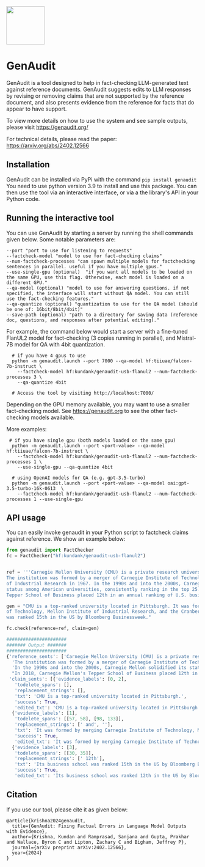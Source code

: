<img src="https://genaudit.org/tutorial/resource_files/logo.png" width="100">

# GenAudit

GenAudit is a tool designed to help in fact-checking LLM-generated text against reference documents. GenAudit suggests edits to LLM responses by revising or removing claims that are not supported by the reference document, and also presents evidence from the reference for facts that do appear to have support.

To view more details on how to use the system and see sample outputs, please visit https://genaudit.org/

For technical details, please read the paper: https://arxiv.org/abs/2402.12566

## Installation

GenAudit can be installed via PyPi with the command `pip install genaudit`
You need to use python version 3.9 to install and use this package.
You can then use the tool via an interactive interface, or via a the library's API in your Python code.

## Running the interactive tool 

You can use GenAudit by starting a server by running the shell commands given below.
Some notable parameters are:

```shell
--port "port to use for listening to requests"
--factcheck-model "model to use for fact-checking claims"
--num-factcheck-processes "can spawn multiple models for factchecking sentences in parallel. useful if you have multiple gpus."
--use-single-gpu (optional)  "if you want all models to be loaded on the same GPU, use this flag. Otherwise, each model is loaded on a different GPU."
--qa-model (optional) "model to use for answering questions. if not specified, the interface will start without QA model. You can still use the fact-checking features."
--qa-quantize (optional) "quantization to use for the QA model (should be one of: 16bit/8bit/4bit)"
--save-path (optional) "path to a directory for saving data (reference doc, questions, and responses after potential editing)."
```

For example, the command below would start a server with a fine-tuned FlanUL2 model for fact-checking (3 copies running in parallel), and Mistral-7B model for QA with 4bit quantization.

```shell
  # if you have 4 gpus to use
  python -m genaudit.launch --port 7000 --qa-model hf:tiiuae/falcon-7b-instruct \
    --factcheck-model hf:kundank/genaudit-usb-flanul2 --num-factcheck-processes 3 \
    --qa-quantize 4bit
    
  # Access the tool by visiting http://localhost:7000/
```

Depending on the GPU memory available, you may want to use a smaller fact-checking model.
See https://genaudit.org to see the other fact-checking models available.

More examples:

```shell
 # if you have single gpu (both models loaded on the same gpu)
  python -m genaudit.launch --port <port-value> --qa-model hf:tiiuae/falcon-7b-instruct \
    --factcheck-model hf:kundank/genaudit-usb-flanul2 --num-factcheck-processes 1 \
    --use-single-gpu --qa-quantize 4bit

  # using OpenAI models for QA (e.g. gpt-3.5-turbo)
  python -m genaudit.launch --port <port-value> --qa-model oai:gpt-3.5-turbo-16k-0613  \
    --factcheck-model hf:kundank/genaudit-usb-flanul2 --num-factcheck-processes 1 --use-single-gpu
```


## API usage

You can easily invoke genaudit in your Python script to factcheck claims against reference. We show an example below:

```python
from genaudit import FactChecker
fc = FactChecker("hf:kundank/genaudit-usb-flanul2")


ref = '''Carnegie Mellon University (CMU) is a private research university in Pittsburgh, Pennsylvania. \
The institution was formed by a merger of Carnegie Institute of Technology and Mellon Institute \
of Industrial Research in 1967. In the 1990s and into the 2000s, Carnegie Mellon solidified its \
status among American universities, consistently ranking in the top 25. In 2018, Carnegie Mellon's \
Tepper School of Business placed 12th in an annual ranking of U.S. business schools by Bloomberg Businessweek.'''

gen = "CMU is a top-ranked university located in Pittsburgh. It was formed by merging Carnegie Institute \
of Technology, Mellon Institute of Industrial Research, and the Cranberry Lemon Institute. Its business school \
was ranked 15th in the US by Bloomberg Businessweek."

fc.check(reference=ref, claim=gen)

######################
####### Output #######
######################
{'reference_sents': ['Carnegie Mellon University (CMU) is a private research university in Pittsburgh, Pennsylvania.',
  'The institution was formed by a merger of Carnegie Institute of Technology and Mellon Institute of Industrial Research in 1967.',
  'In the 1990s and into the 2000s, Carnegie Mellon solidified its status among American universities, consistently ranking in the top 25.',
  "In 2018, Carnegie Mellon's Tepper School of Business placed 12th in an annual ranking of U.S. business schools by Bloomberg Businessweek."],
 'claim_sents': [{'evidence_labels': [0, 2],
   'todelete_spans': [],
   'replacement_strings': [],
   'txt': 'CMU is a top-ranked university located in Pittsburgh.',
   'success': True,
   'edited_txt': 'CMU is a top-ranked university located in Pittsburgh.'},
  {'evidence_labels': [1],
   'todelete_spans': [[57, 58], [98, 133]],
   'replacement_strings': [' and', ''],
   'txt': 'It was formed by merging Carnegie Institute of Technology, Mellon Institute of Industrial Research, and the Cranberry Lemon Institute.',
   'success': True,
   'edited_txt': 'It was formed by merging Carnegie Institute of Technology and Mellon Institute of Industrial Research.'},
  {'evidence_labels': [3],
   'todelete_spans': [[30, 35]],
   'replacement_strings': [' 12th'],
   'txt': 'Its business school was ranked 15th in the US by Bloomberg Businessweek.',
   'success': True,
   'edited_txt': 'Its business school was ranked 12th in the US by Bloomberg Businessweek.'}]}
```



## Citation

If you use our tool, please cite it as given below:

```
@article{krishna2024genaudit,
  title={GenAudit: Fixing Factual Errors in Language Model Outputs with Evidence},
  author={Krishna, Kundan and Ramprasad, Sanjana and Gupta, Prakhar and Wallace, Byron C and Lipton, Zachary C and Bigham, Jeffrey P},
  journal={arXiv preprint arXiv:2402.12566},
  year={2024}
}
```

